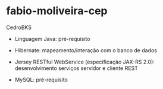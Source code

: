 # fabio-moliveira-cep
CedroBKS

- Linguagem Java: pré-requisito

- Hibernate: mapeamento/interação com o banco de dados

- Jersey RESTful WebService (especificação JAX-RS 2.0):  desenvolvimento serviços servidor e cliente REST

- MySQL: pré-requisito

